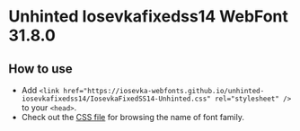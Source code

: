 # Unhinted Iosevkafixedss14 WebFont 31.8.0

## How to use

- Add `<link href="https://iosevka-webfonts.github.io/unhinted-iosevkafixedss14/IosevkaFixedSS14-Unhinted.css" rel="stylesheet" />` to your `<head>`.
- Check out the [CSS file](./IosevkaFixedSS14-Unhinted.css) for browsing the name of font family.
